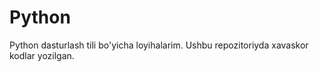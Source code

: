 # Python
Python dasturlash tili bo'yicha loyihalarim.
Ushbu repozitoriyda xavaskor kodlar yozilgan.
